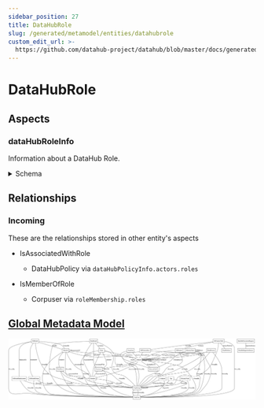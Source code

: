 ```yaml
---
sidebar_position: 27
title: DataHubRole
slug: /generated/metamodel/entities/datahubrole
custom_edit_url: >-
  https://github.com/datahub-project/datahub/blob/master/docs/generated/metamodel/entities/dataHubRole.md
---
```

# DataHubRole
## Aspects

### dataHubRoleInfo
Information about a DataHub Role.
<details>
<summary>Schema</summary>

```javascript
{
  "type": "record",
  "Aspect": {
    "name": "dataHubRoleInfo"
  },
  "name": "DataHubRoleInfo",
  "namespace": "com.linkedin.policy",
  "fields": [
    {
      "Searchable": {
        "fieldType": "TEXT_PARTIAL"
      },
      "type": "string",
      "name": "name",
      "doc": "Name of the Role"
    },
    {
      "Searchable": {
        "fieldType": "TEXT"
      },
      "type": "string",
      "name": "description",
      "doc": "Description of the Role"
    },
    {
      "type": "boolean",
      "name": "editable",
      "default": false,
      "doc": "Whether the role should be editable via the UI"
    }
  ],
  "doc": "Information about a DataHub Role."
}
```
</details>

## Relationships

### Incoming
These are the relationships stored in other entity's aspects
- IsAssociatedWithRole

   - DataHubPolicy via `dataHubPolicyInfo.actors.roles`
- IsMemberOfRole

   - Corpuser via `roleMembership.roles`
## [Global Metadata Model](https://github.com/datahub-project/static-assets/raw/main/imgs/datahub-metadata-model.png)
![Global Graph](https://github.com/datahub-project/static-assets/raw/main/imgs/datahub-metadata-model.png)
